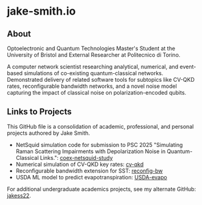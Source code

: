 # jake-smith.io

## About
Optoelectronic and Quantum Technologies Master's Student at the University of Bristol and External Researcher at Politecnico di Torino.

A computer network scientist researching analytical, numerical, and event-based simulations of co-existing quantum-classical networks. Demonstrated delivery of related software tools for subtopics like CV-QKD rates, reconfigurable bandwidth networks, and a novel noise model capturing the impact of classical noise on polarization-encoded qubits. 

## Links to Projects
This GitHub file is a consolidation of academic, professional, and personal projects authored by Jake Smith. 
- NetSquid simulation code for submission to PSC 2025 "Simulating Raman Scattering Impairments with Depolarization Noise in Quantum-Classical Links.": [coex-netsquid-study](https://github.com/jakessmith23/NetSquid-coexistence-study)
- Numerical simulation of CV-QKD key rates: [cv-qkd](https://github.com/jakessmith23/cv-qkd-numerical-sim)
- Reconfigurable bandwidth extension for SST: [reconfig-bw](https://github.com/jakessmith23/reconfig-bw)
- USDA ML model to predict evapotranspiration: [USDA-evapo](https://github.com/jakessmith23/USDA-evapotranspiration-regr)


For additional undergraduate academics projects, see my alternate GitHub: [jakess22](github.com/jakess22).
